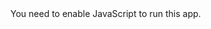 <!doctype html><html lang="en"><head><meta charset="utf-8"/><link rel="icon" href="/favicon.ico"/><meta name="viewport" content="width=device-width,initial-scale=1"/><meta name="theme-color" content="#000000"/><meta name="description" content="Web site created using create-react-app"/><link rel="apple-touch-icon" href="/logo192.png"/><link rel="manifest" href="/manifest.json"/><title>React App</title><link href="/static/css/main.187d911e.chunk.css" rel="stylesheet"></head><body><noscript>You need to enable JavaScript to run this app.</noscript><div id="root"></div><script>!function(e){function t(t){for(var n,a,i=t[0],c=t[1],l=t[2],s=0,p=[];s<i.length;s++)a=i[s],Object.prototype.hasOwnProperty.call(o,a)&&o[a]&&p.push(o[a][0]),o[a]=0;for(n in c)Object.prototype.hasOwnProperty.call(c,n)&&(e[n]=c[n]);for(f&&f(t);p.length;)p.shift()();return u.push.apply(u,l||[]),r()}function r(){for(var e,t=0;t<u.length;t++){for(var r=u[t],n=!0,i=1;i<r.length;i++){var c=r[i];0!==o[c]&&(n=!1)}n&&(u.splice(t--,1),e=a(a.s=r[0]))}return e}var n={},o={1:0},u=[];function a(t){if(n[t])return n[t].exports;var r=n[t]={i:t,l:!1,exports:{}};return e[t].call(r.exports,r,r.exports,a),r.l=!0,r.exports}a.e=function(e){var t=[],r=o[e];if(0!==r)if(r)t.push(r[2]);else{var n=new Promise((function(t,n){r=o[e]=[t,n]}));t.push(r[2]=n);var u,i=document.createElement("script");i.charset="utf-8",i.timeout=120,a.nc&&i.setAttribute("nonce",a.nc),i.src=function(e){return a.p+"static/js/"+({}[e]||e)+"."+{3:"8e386a8d"}[e]+".chunk.js"}(e);var c=new Error;u=function(t){i.onerror=i.onload=null,clearTimeout(l);var r=o[e];if(0!==r){if(r){var n=t&&("load"===t.type?"missing":t.type),u=t&&t.target&&t.target.src;c.message="Loading chunk "+e+" failed.\n("+n+": "+u+")",c.name="ChunkLoadError",c.type=n,c.request=u,r[1](c)}o[e]=void 0}};var l=setTimeout((function(){u({type:"timeout",target:i})}),12e4);i.onerror=i.onload=u,document.head.appendChild(i)}return Promise.all(t)},a.m=e,a.c=n,a.d=function(e,t,r){a.o(e,t)||Object.defineProperty(e,t,{enumerable:!0,get:r})},a.r=function(e){"undefined"!=typeof Symbol&&Symbol.toStringTag&&Object.defineProperty(e,Symbol.toStringTag,{value:"Module"}),Object.defineProperty(e,"__esModule",{value:!0})},a.t=function(e,t){if(1&t&&(e=a(e)),8&t)return e;if(4&t&&"object"==typeof e&&e&&e.__esModule)return e;var r=Object.create(null);if(a.r(r),Object.defineProperty(r,"default",{enumerable:!0,value:e}),2&t&&"string"!=typeof e)for(var n in e)a.d(r,n,function(t){return e[t]}.bind(null,n));return r},a.n=function(e){var t=e&&e.__esModule?function(){return e.default}:function(){return e};return a.d(t,"a",t),t},a.o=function(e,t){return Object.prototype.hasOwnProperty.call(e,t)},a.p="/",a.oe=function(e){throw console.error(e),e};var i=this["webpackJsonptable-sorting"]=this["webpackJsonptable-sorting"]||[],c=i.push.bind(i);i.push=t,i=i.slice();for(var l=0;l<i.length;l++)t(i[l]);var f=c;r()}([])</script><script src="/static/js/2.76212ca3.chunk.js"></script><script src="/static/js/main.ebdac905.chunk.js"></script></body></html>